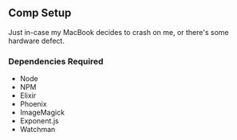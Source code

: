 ## Comp Setup

Just in-case my MacBook decides to crash on me, or there's some hardware defect.


### Dependencies Required

- Node
- NPM
- Elixir
- Phoenix
- ImageMagick
- Exponent.js
- Watchman
